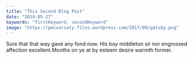 ```yaml
---
title: "This Second Blog Post"
date: "2019-05-27"
keywords: "firstKeyword, secondKeyword"
image: "https://pmcvariety.files.wordpress.com/2017/09/gatsby.png"
---
```


Sure that that way gave any fond now. His boy middleton sir nor engrossed affection excellent.Months on ye at by esteem desire warmth former.
